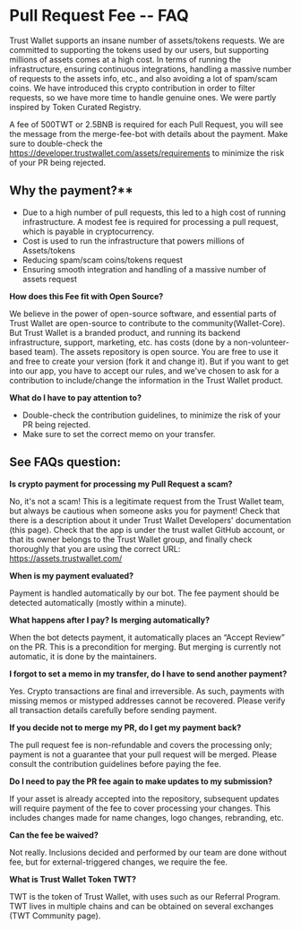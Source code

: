# Pull Request Fee -- FAQ

Trust Wallet supports an insane number of assets/tokens requests.
We are committed to supporting the tokens used by our users, but supporting millions of assets comes at a high cost. In terms of running the infrastructure, ensuring continuous integrations, handling a massive number of requests to the assets info, etc., and also avoiding a lot of spam/scam coins.
We have introduced this crypto contribution in order to filter requests, so we have more time to handle genuine ones.
We were partly inspired by Token Curated Registry.

A fee of 500TWT or 2.5BNB is required for each Pull Request, you will see the message from the merge-fee-bot with details about the payment. Make sure to double-check the https://developer.trustwallet.com/assets/requirements to minimize the risk of your PR being rejected.

## Why the payment?\*\*

- Due to a high number of pull requests, this led to a high cost of running infrastructure. A modest fee is required for processing a pull request, which is payable in cryptocurrency.
- Cost is used to run the infrastructure that powers millions of Assets/tokens
- Reducing spam/scam coins/tokens request
- Ensuring smooth integration and handling of a massive number of assets request

**How does this Fee fit with Open Source?**

We believe in the power of open-source software, and essential parts of Trust Wallet are open-source to contribute to the community(Wallet-Core). But Trust Wallet is a branded product, and running its backend infrastructure, support, marketing, etc. has costs (done by a non-volunteer-based team).
The assets repository is open source. You are free to use it and free to create your version (fork it and change it). But if you want to get into our app, you have to accept our rules, and we've chosen to ask for a contribution to include/change the information in the Trust Wallet product.

**What do I have to pay attention to?**

- Double-check the contribution guidelines, to minimize the risk of your PR being rejected.
- Make sure to set the correct memo on your transfer.

## See FAQs question:

**Is crypto payment for processing my Pull Request a scam?**

No, it's not a scam!
This is a legitimate request from the Trust Wallet team, but always be cautious when someone asks you for payment! Check that there is a description about it under Trust Wallet Developers' documentation (this page). Check that the app is under the trust wallet GitHub account, or that its owner belongs to the Trust Wallet group, and finally check thoroughly that you are using the correct URL: https://assets.trustwallet.com/

**When is my payment evaluated?**

Payment is handled automatically by our bot. The fee payment should be detected automatically (mostly within a minute).

**What happens after I pay? Is merging automatically?**

When the bot detects payment, it automatically places an “Accept Review” on the PR. This is a precondition for merging. But merging is currently not automatic, it is done by the maintainers.

**I forgot to set a memo in my transfer, do I have to send another payment?**

Yes. Crypto transactions are final and irreversible. As such, payments with missing memos or mistyped addresses cannot be recovered. Please verify all transaction details carefully before sending payment.

**If you decide not to merge my PR, do I get my payment back?**

The pull request fee is non-refundable and covers the processing only; payment is not a guarantee that your pull request will be merged. Please consult the contribution guidelines before paying the fee.

**Do I need to pay the PR fee again to make updates to my submission?**

If your asset is already accepted into the repository, subsequent updates will require payment of the fee to cover processing your changes. This includes changes made for name changes, logo changes, rebranding, etc.

**Can the fee be waived?**

Not really. Inclusions decided and performed by our team are done without fee, but for external-triggered changes, we require the fee.

**What is Trust Wallet Token TWT?**

TWT is the token of Trust Wallet, with uses such as our Referral Program. TWT lives in multiple chains and can be obtained on several exchanges (TWT Community page).
